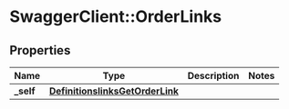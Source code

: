# SwaggerClient::OrderLinks

## Properties
Name | Type | Description | Notes
------------ | ------------- | ------------- | -------------
**_self** | [**DefinitionslinksGetOrderLink**](DefinitionslinksGetOrderLink.md) |  | 


